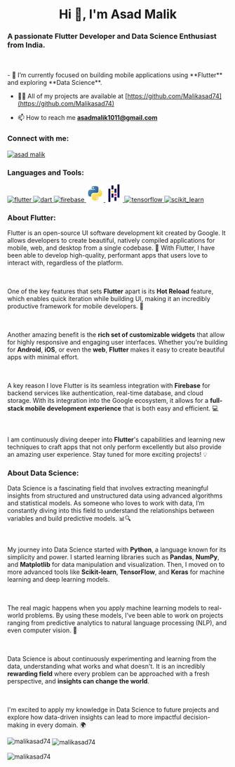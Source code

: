<h1 align="center">Hi 👋, I'm Asad Malik</h1>
<h3 align="left">A passionate Flutter Developer and Data Science Enthusiast from India.</h3>
<br>
<br/>
- 🌱 I’m currently focused on building mobile applications using **Flutter** and exploring **Data Science**.

- 👨‍💻 All of my projects are available at [https://github.com/Malikasad74](https://github.com/Malikasad74)

- 📫 How to reach me **asadmalik1011@gmail.com**

<h3 align="left">Connect with me:</h3>
<p align="left">
<a href="https://linkedin.com/in/asad malik" target="blank"><img align="center" src="https://raw.githubusercontent.com/rahuldkjain/github-profile-readme-generator/master/src/images/icons/Social/linked-in-alt.svg" alt="asad malik" height="30" width="40" /></a>
</p>

<h3 align="left">Languages and Tools:</h3>
<p align="left">
  <!-- Flutter Logo -->
  <a href="https://flutter.dev" target="_blank" rel="noreferrer">
    <img src="https://w7.pngwing.com/pngs/67/315/png-transparent-flutter-hd-logo-thumbnail.png" alt="flutter" width="50" height="50"/>
  </a>
  
  <!-- Dart Logo -->
  <a href="https://dart.dev" target="_blank" rel="noreferrer">
    <img src="https://upload.wikimedia.org/wikipedia/commons/7/7f/Dart-logo.png" alt="dart" width="50" height="50"/>
  </a>
  
  <!-- Firebase Logo -->
  <a href="https://firebase.google.com/" target="_blank" rel="noreferrer">
    <img src="https://upload.wikimedia.org/wikipedia/commons/9/91/Firebase_Logo_2016.svg" alt="firebase" width="50" height="50"/>
  </a>

  <!-- Data Science Logos -->
  <a href="https://www.python.org" target="_blank" rel="noreferrer">
    <img src="https://raw.githubusercontent.com/devicons/devicon/master/icons/python/python-original.svg" alt="python" width="40" height="40"/>
  </a>
  <a href="https://pandas.pydata.org/" target="_blank" rel="noreferrer">
    <img src="https://raw.githubusercontent.com/devicons/devicon/2ae2a900d2f041da66e950e4d48052658d850630/icons/pandas/pandas-original.svg" alt="pandas" width="40" height="40"/>
  </a>
  <a href="https://www.tensorflow.org" target="_blank" rel="noreferrer">
    <img src="https://www.vectorlogo.zone/logos/tensorflow/tensorflow-icon.svg" alt="tensorflow" width="40" height="40"/>
  </a>
  <a href="https://scikit-learn.org/" target="_blank" rel="noreferrer">
    <img src="https://upload.wikimedia.org/wikipedia/commons/0/05/Scikit_learn_logo_small.svg" alt="scikit_learn" width="40" height="40"/>
  </a>
</p>

<h3 align="left">About Flutter:</h3>
<p align="left">
  Flutter is an open-source UI software development kit created by Google. It allows developers to create beautiful, natively compiled applications for mobile, web, and desktop from a single codebase. 🚀 With Flutter, I have been able to develop high-quality, performant apps that users love to interact with, regardless of the platform.

  <br><br>
  One of the key features that sets **Flutter** apart is its **Hot Reload** feature, which enables quick iteration while building UI, making it an incredibly productive framework for mobile developers. 🚧

  <br><br>
  Another amazing benefit is the **rich set of customizable widgets** that allow for highly responsive and engaging user interfaces. Whether you're building for **Android**, **iOS**, or even the **web**, **Flutter** makes it easy to create beautiful apps with minimal effort.

  <br><br>
  A key reason I love Flutter is its seamless integration with **Firebase** for backend services like authentication, real-time database, and cloud storage. With its integration into the Google ecosystem, it allows for a **full-stack mobile development experience** that is both easy and efficient. 💻

  <br><br>
  I am continuously diving deeper into **Flutter**'s capabilities and learning new techniques to craft apps that not only perform excellently but also provide an amazing user experience. Stay tuned for more exciting projects! 💡
</p>

<h3 align="left">About Data Science:</h3>
<p align="left">
  Data Science is a fascinating field that involves extracting meaningful insights from structured and unstructured data using advanced algorithms and statistical models. As someone who loves to work with data, I’m constantly diving into this field to understand the relationships between variables and build predictive models. 📊🔍

  <br><br>
  My journey into Data Science started with **Python**, a language known for its simplicity and power. I started learning libraries such as **Pandas**, **NumPy**, and **Matplotlib** for data manipulation and visualization. Then, I moved on to more advanced tools like **Scikit-learn**, **TensorFlow**, and **Keras** for machine learning and deep learning models.

  <br><br>
  The real magic happens when you apply machine learning models to real-world problems. By using these models, I’ve been able to work on projects ranging from predictive analytics to natural language processing (NLP), and even computer vision. 🤖

  <br><br>
  Data Science is about continuously experimenting and learning from the data, understanding what works and what doesn't. It is an incredibly **rewarding field** where every problem can be approached with a fresh perspective, and **insights can change the world**.

  <br><br>
  I'm excited to apply my knowledge in Data Science to future projects and explore how data-driven insights can lead to more impactful decision-making in every domain. 🌍
</p>

<p><img align="left" src="https://github-readme-stats.vercel.app/api/top-langs?username=malikasad74&show_icons=true&locale=en&layout=compact" alt="malikasad74" /></p>

<p>&nbsp;<img align="center" src="https://github-readme-stats.vercel.app/api?username=malikasad74&show_icons=true&locale=en" alt="malikasad74" /></p>

<p><img align="center" src="https://github-readme-streak-stats.herokuapp.com/?user=malikasad74&" alt="malikasad74" /></p>
